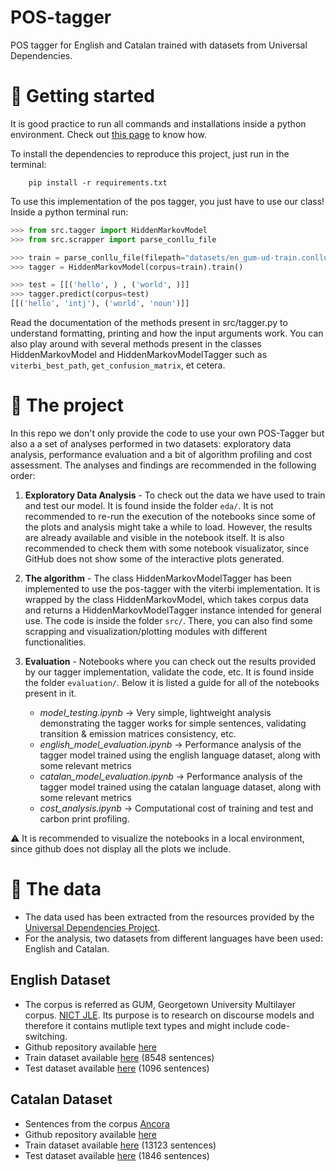 # POS-tagger
POS tagger for English and Catalan trained with datasets from Universal Dependencies.

# 🚀 Getting started

It is good practice to run all commands and installations inside a python environment. Check out [this page](https://docs.python.org/3/library/venv.html) to know how.

To install the dependencies to reproduce this project, just run in the terminal:

````
    pip install -r requirements.txt
````

To use this implementation of the pos tagger, you just have to use our class! Inside a python terminal run:

```python
>>> from src.tagger import HiddenMarkovModel
>>> from src.scrapper import parse_conllu_file

>>> train = parse_conllu_file(filepath="datasets/en_gum-ud-train.conllu")
>>> tagger = HiddenMarkovModel(corpus=train).train()

>>> test = [[('hello', ) , ('world', )]] 
>>> tagger.predict(corpus=test)
[[('hello', 'intj'), ('world', 'noun')]]

```
Read the documentation of the methods present in src/tagger.py to understand formatting, printing and how the input arguments work. 
You can also play around with several methods present in the classes HiddenMarkovModel and HiddenMarkovModelTagger such as `viterbi_best_path`, `get_confusion_matrix`, et cetera.

# 📌 The project

In this repo we don't only provide the code to use your own POS-Tagger but also a a set of analyses performed in two datasets: exploratory data analysis, performance evaluation and a bit of algorithm profiling and cost assessment. The analyses and findings are recommended in the following order:

1. **Exploratory Data Analysis** - To check out the data we have used to train and test our model. It is found inside the folder `eda/`. It is not recommended to re-run the execution of the notebooks since some of the plots and analysis might take a while to load. However, the results are already available and visible in the notebook itself. It is also recommended to check them with some notebook visualizator, since GitHub does not show some of the interactive plots generated. 

2. **The algorithm** - The class HiddenMarkovModelTagger has been implemented to use the pos-tagger with the viterbi implementation. It is wrapped by the class HiddenMarkovModel, which takes corpus data and returns a HiddenMarkovModelTagger instance intended for general use. The code is inside the folder `src/`. There, you can also find some scrapping and visualization/plotting modules with different functionalities.

3. **Evaluation** - Notebooks where you can check out the results provided by our tagger implementation, validate the code, etc. It is found inside the folder `evaluation/`. Below it is listed a guide for all of the notebooks present in it.
   * _model_testing.ipynb_ $\rightarrow$ Very simple, lightweight analysis demonstrating the tagger works for simple sentences, validating transition & emission matrices consistency, etc.
   * _english_model_evaluation.ipynb_ $\rightarrow$ Performance analysis of the tagger model trained using the english language dataset, along with some relevant metrics
   * _catalan_model_evaluation.ipynb_ $\rightarrow$ Performance analysis of the tagger model trained using the catalan language dataset, along with some relevant metrics
   * _cost_analysis.ipynb_ $\rightarrow$ Computational cost of training and test and carbon print profiling.
  
⚠️ It is recommended to visualize the notebooks in a local environment, since github does not display all the plots we include.

# 📝 The data 

* The data used has been extracted from the resources provided by the [Universal Dependencies Project](https://universaldependencies.org/).
* For the analysis, two datasets from different languages have been used: English and Catalan.

## English Dataset
* The corpus is referred as GUM, Georgetown University Multilayer corpus. [NICT JLE](https://gucorpling.org/gum/index.html). Its purpose is to research on discourse models and therefore it contains mutliple text types and might include code-switching.
* Github repository available [here](https://github.com/UniversalDependencies/UD_English-GUM/blob/master)
* Train dataset available [here](https://github.com/UniversalDependencies/UD_English-GUM/blob/master/en_gum-ud-train.conllu) (8548 sentences)
* Test dataset available [here](https://github.com/UniversalDependencies/UD_English-GUM/blob/master/en_gum-ud-test.conllu) (1096 sentences)

## Catalan Dataset
* Sentences from the corpus [Ancora](https://clic.ub.edu/corpus/)
* Github repository available [here](https://github.com/UniversalDependencies/UD_Catalan-AnCora/tree/master)
* Train dataset available [here](https://github.com/UniversalDependencies/UD_Catalan-AnCora/blob/master/ca_ancora-ud-train.conllu) (13123 sentences)
* Test dataset available [here](https://github.com/UniversalDependencies/UD_Catalan-AnCora/blob/master/ca_ancora-ud-test.conllu) (1846 sentences)
